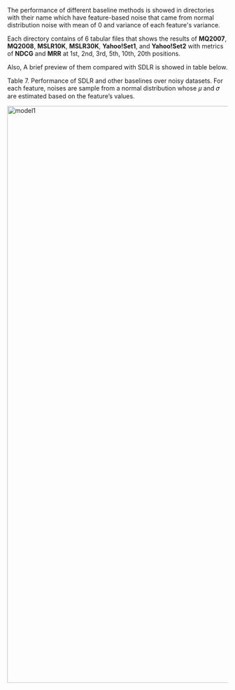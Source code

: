 The performance of different baseline methods is showed in directories with their name which have feature-based noise that came from normal distribution noise with mean of 0 and variance of each feature's variance. 

Each directory contains of 6 tabular files that shows the results of <b>MQ2007</b>, <b>MQ2008</b>, <b>MSLR10K</b>, <b>MSLR30K</b>, <b>Yahoo!Set1</b>, and <b>Yahoo!Set2</b> with metrics of <b>NDCG</b> and <b>MRR</b> at 1st, 2nd, 3rd, 5th, 10th, 20th positions.

Also, A brief preview of them compared with SDLR is showed in table below.

Table 7. Performance of SDLR and other baselines over noisy datasets. For each feature, noises are sample from a normal distribution whose 𝜇 and 𝜎 are estimated based on the feature’s values.


<img width="1315" alt="model1" src="https://github.com/sanazkeshvari/Papers/assets/48029925/e41de22f-e1db-4cba-99ca-f4554842913a">
